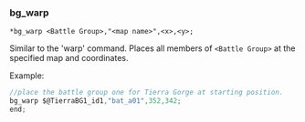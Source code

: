 ### bg_warp
```
*bg_warp <Battle Group>,"<map name>",<x>,<y>;
```

Similar to the 'warp' command.
Places all members of `<Battle Group>` at the specified map and coordinates.

Example:
```c
//place the battle group one for Tierra Gorge at starting position.
bg_warp $@TierraBG1_id1,"bat_a01",352,342;
end;
```
